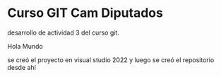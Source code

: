 # Curso GIT Cam Diputados
desarrollo de actividad 3 del curso git.

Hola Mundo

se creó el proyecto en visual studio 2022 y luego se creó el repositorio desde ahí
